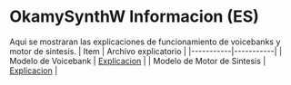 # OkamySynthW Informacion (ES)
Aqui se mostraran las explicaciones de funcionamiento de voicebanks y motor de sintesis.
| Item | Archivo explicatorio |
|-----------|-----------|
| Modelo de Voicebank    | [Explicacion](mds/es/VoicebankStructure.md)    |
| Modelo de Motor de Sintesis    | [Explicacion](mds/es/SynthesisEngine.md)    |

